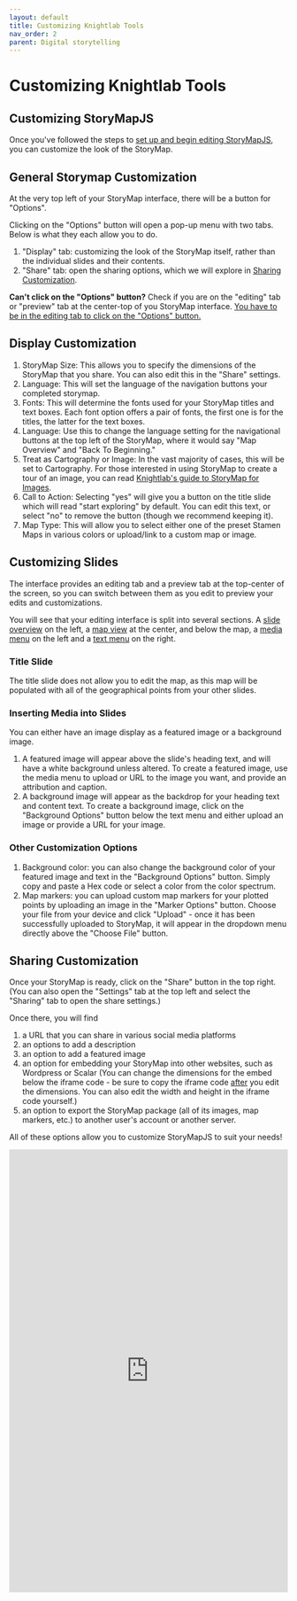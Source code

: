 ```yaml
---
layout: default
title: Customizing Knightlab Tools
nav_order: 2
parent: Digital storytelling
---
```


# Customizing Knightlab Tools
## Customizing StoryMapJS
Once you've followed the steps to <a href="https://ubc-library-rc.github.io/digital-exhibits-survey/content/digital-storytelling-tools.html#storymapsjs">set up and begin editing StoryMapJS</a>, you can customize the look of the StoryMap.

## General Storymap Customization
At the very top left of your StoryMap interface, there will be a button for "Options". 

Clicking on the "Options" button will open a pop-up menu with two tabs. Below is what they each allow you to do.
1. "Display" tab: customizing the look of the StoryMap itself, rather than the individual slides and their contents.
2. "Share" tab: open the sharing options, which we will explore in <a href="https://ubc-library-rc.github.io/digital-exhibits-survey/content/knightlab-cutomization.html#sharing-customization">Sharing Customization</a>.

<aside class="note">
<strong>Can't click on the "Options" button?</strong> Check if you are on the "editing" tab or "preview" tab at the center-top of you StoryMap interface. <u>You have to be in the editing tab to click on the "Options" button.</u>
</aside>

## Display Customization
1. StoryMap Size: This allows you to specify the dimensions of the StoryMap that you share. You can also edit this in the "Share" settings.
2. Language: This will set the language of the navigation buttons your completed storymap. 
3. Fonts: This will determine the fonts used for your StoryMap titles and text boxes. Each font option offers a pair of fonts, the first one is for the titles, the latter for the text boxes.
4. Language: Use this to change the language setting for the navigational buttons at the top left of the StoryMap, where it would say "Map Overview" and "Back To Beginning."
5. Treat as Cartography or Image: In the vast majority of cases, this will be set to Cartography. For those interested in using StoryMap to create a tour of an image, you can read <a href="https://storymap.knightlab.com/gigapixel/">Knightlab's guide to StoryMap for Images</a>.
6. Call to Action: Selecting "yes" will give you a button on the title slide which will read "start exploring" by default. You can edit this text, or select "no" to remove the button (though we recommend keeping it).
7. Map Type: This will allow you to select either one of the preset Stamen Maps in various colors or upload/link to a custom map or image.

## Customizing Slides
The interface provides an editing tab and a preview tab at the top-center of the screen, so you can switch between them as you edit to preview your edits and customizations.

You will see that your editing interface is split into several sections. A <u>slide overview</u> on the left, a <u>map view</u> at the center, and below the map, a <u>media menu</u> on the left and a <u>text menu</u> on the right.

### Title Slide
The title slide does not allow you to edit the map, as this map will be populated with all of the geographical points from your other slides.

### Inserting Media into Slides
You can either have an image display as a featured image or a background image.
1. A featured image will appear above the slide's heading text, and will have a white background unless altered. To create a featured image, use the media menu to upload or URL to the image you want, and provide an attribution and caption.
2. A background image will appear as the backdrop for your heading text and content text. To create a background image, click on the "Background Options" button below the text menu and either upload an image or provide a URL for your image.

### Other Customization Options
1. Background color: you can also change the background color of your featured image and text in the "Background Options" button. Simply copy and paste a Hex code or select a color from the color spectrum.
2. Map markers: you can upload custom map markers for your plotted points by uploading an image in the "Marker Options" button. Choose your file from your device and click "Upload" - once it has been successfully uploaded to StoryMap, it will appear in the dropdown menu directly above the "Choose File" button.

## Sharing Customization
Once your StoryMap is ready, click on the "Share" button in the top right. (You can also open the "Settings" tab at the top left and select the "Sharing" tab to open the share settings.)

Once there, you will find
1. a URL that you can share in various social media platforms
2. an options to add a description
3. an option to add a featured image
4. an option for embedding your StoryMap into other websites, such as Wordpress or Scalar (You can change the dimensions for the embed below the iframe code - be sure to copy the iframe code <u>after</u> you edit the dimensions. You can also edit the width and height in the iframe code yourself.)
5. an option to export the StoryMap package (all of its images, map markers, etc.) to another user's account or another server.

All of these options allow you to customize StoryMapJS to suit your needs!
<iframe src="https://uploads.knightlab.com/storymapjs/d31a5d91aae4442a404ed21a6ca6945b/new/index.html" frameborder="0" width="100%" height="800" alt="an example storymap that demonstrates the customization options"></iframe>
